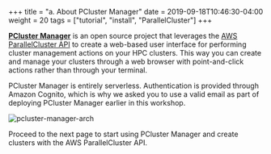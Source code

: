 +++
title = "a. About PCluster Manager"
date = 2019-09-18T10:46:30-04:00
weight = 20
tags = ["tutorial", "install", "ParallelCluster"]
+++

[**PCluster Manager**](https://github.com/aws-samples/pcluster-manager) is an open source project that leverages the [AWS ParallelCluster API](https://docs.aws.amazon.com/parallelcluster/latest/ug/api-reference-v3.html) to create a web-based user interface for performing cluster management actions on your HPC clusters. This way you can create and manage your clusters through a web browser with point-and-click actions rather than through your terminal.

PCluster Manager is entirely serverless. Authentication is provided through Amazon Cognito, which is why we asked you to use a valid email as part of deploying PCluster Manager earlier in this workshop.

![pcluster-manager-arch](/images/hpc-aws-parallelcluster-workshop/pcm-arch.png)


Proceed to the next page to start using PCluster Manager and create clusters with the AWS ParallelCluster API.


